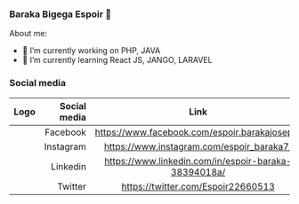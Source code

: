 ### Baraka Bigega Espoir 👋


About me: 
- 🔭 I’m currently working on PHP, JAVA
- 🌱 I’m currently learning React JS, JANGO, LARAVEL

### Social media

|Logo    | Social media               |  Link                                                                                        |
---------|--------------------------:|:---------------------------------------------------------------------------------------------:|
|        | Facebook                   |https://www.facebook.com/espoir.barakajoseph/   |
|        | Instagram             |https://www.instagram.com/espoir_baraka7/  |
|        | Linkedin                     |https://www.linkedin.com/in/espoir-baraka-38394018a/  |
|        | Twitter                    |https://twitter.com/Espoir22660513  |   
